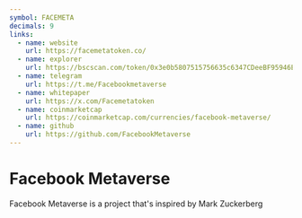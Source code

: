```yaml
---
symbol: FACEMETA
decimals: 9
links:
  - name: website
    url: https://facemetatoken.co/
  - name: explorer
    url: https://bscscan.com/token/0x3e0b5807515756635c6347CDeeBF95946E604BCF
  - name: telegram
    url: https://t.me/Facebookmetaverse
  - name: whitepaper
    url: https://x.com/Facemetatoken
  - name: coinmarketcap
    url: https://coinmarketcap.com/currencies/facebook-metaverse/
  - name: github
    url: https://github.com/FacebookMetaverse
---
```


# Facebook Metaverse

Facebook Metaverse is a project that's inspired by Mark Zuckerberg
